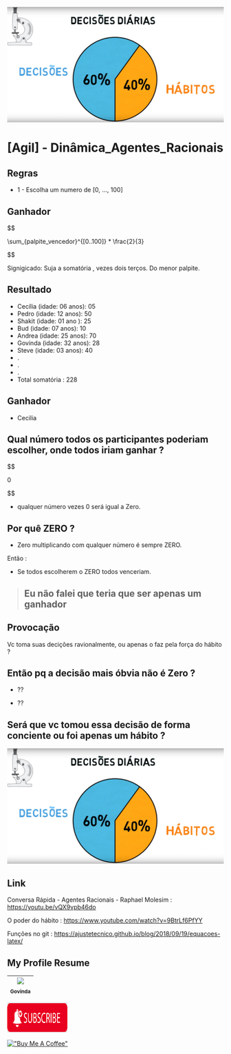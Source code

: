 ![](./imgs/Agil_Dinamica_Agentes_Racionais.jpeg)

# [Agil] - Dinâmica_Agentes_Racionais


## Regras

- 1 - Escolha um numero de [0, ..., 100]

## Ganhador

$$

\sum_{palpite_vencedor}^{[0..100]} *  \frac{2}{3}

$$

Signigicado: Suja a somatória , vezes dois terços. Do menor palpite.


## Resultado 

* Cecília (idade: 06 anos): 05
* Pedro   (idade: 12 anos): 50
* Shakit  (idade: 01 ano ): 25
* Bud     (idade: 07 anos): 10
* Andrea  (idade: 25 anos): 70
* Govinda (idade: 32 anos): 28
* Steve   (idade: 03 anos): 40
* .
* .
* .
* Total somatória : 228 

## Ganhador 

* Cecilia

## Qual número todos os participantes poderiam escolher, onde todos iriam ganhar ?

$$

0

$$

* qualquer número vezes 0 será igual a Zero.

## Por quê ZERO ?

* Zero multiplicando com qualquer número é sempre ZERO.

Então :

* Se todos escolherem o ZERO todos venceriam.

> ## Eu não falei que teria que ser apenas um ganhador

## Provocação

Vc toma suas decições ravionalmente, ou apenas o faz pela força do hábito ?

## Então pq a decisão mais óbvia não é Zero ?

 * ??

 * ??

## Será que vc tomou essa decisão de forma conciente ou foi apenas um hábito ?

![](./imgs/Agil_Dinamica_Agentes_Racionais.jpeg)


## Link

Conversa Rápida - Agentes Racionais - Raphael Molesim : https://youtu.be/vQX9vpb46do


O poder do hábito : https://www.youtube.com/watch?v=9BtrLf6PfYY

Funções no git : https://ajustetecnico.github.io/blog/2018/09/19/equacoes-latex/





## My Profile Resume

| [<img src="https://avatars.githubusercontent.com/u/498332?s=400&u=9b7a8aa8743ec4dd3c84d8c382aa31fb1b6c8abf&v=4" width=115><br><sub>Govinda</sub>](https://github.com/govinda777) |
| :---: |


<p align="left">

<a href="https://github.com/govinda777?tab=followers">
<img src="./imgs/sub.jpeg" height="70" width="140" alt="Unform" />
</a>

</p>

[!["Buy Me A Coffee"](https://user-images.githubusercontent.com/1376749/120938564-50c59780-c6e1-11eb-814f-22a0399623c5.png)](https://www.buymeacoffee.com/govinda777)
